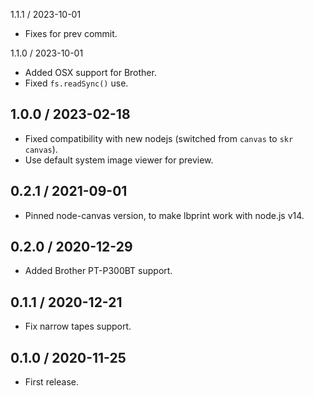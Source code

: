1.1.1 / 2023-10-01

- Fixes for prev commit.


1.1.0 / 2023-10-01

- Added OSX support for Brother.
- Fixed `fs.readSync()` use.


1.0.0 / 2023-02-18
------------------

- Fixed compatibility with new nodejs (switched from `canvas` to `skr canvas`).
- Use default system image viewer for preview.


0.2.1 / 2021-09-01
------------------

- Pinned node-canvas version, to make lbprint work with node.js v14.


0.2.0 / 2020-12-29
------------------

- Added Brother PT-P300BT support.


0.1.1 / 2020-12-21
------------------

-  Fix narrow tapes support.


0.1.0 / 2020-11-25
------------------

- First release.
